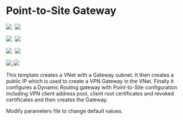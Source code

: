 # Point-to-Site Gateway

<IMG SRC="https://azbotstorage.blob.core.windows.net/badges/101-point-to-site/PublicLastTestDate.svg" />&nbsp;
<IMG SRC="https://azbotstorage.blob.core.windows.net/badges/101-point-to-site/PublicDeployment.svg" />&nbsp;

<IMG SRC="https://azbotstorage.blob.core.windows.net/badges/101-point-to-site/FairfaxLastTestDate.svg" />&nbsp;
<IMG SRC="https://azbotstorage.blob.core.windows.net/badges/101-point-to-site/FairfaxDeployment.svg" />&nbsp;

<IMG SRC="https://azbotstorage.blob.core.windows.net/badges/101-point-to-site/BestPracticeResult.svg" />&nbsp;
<IMG SRC="https://azbotstorage.blob.core.windows.net/badges/101-point-to-site/CredScanResult.svg" />&nbsp;

<a href="https://portal.azure.com/#create/Microsoft.Template/uri/https%3A%2F%2Fraw.githubusercontent.com%2FAzure%2Fazure-quickstart-templates%2Fmaster%2F101-point-to-site%2Fazuredeploy.json" target="_blank">
    <img src="http://azuredeploy.net/deploybutton.png"/>
</a>
<a href="http://armviz.io/#/?load=https%3A%2F%2Fraw.githubusercontent.com%2FAzure%2Fazure-quickstart-templates%2Fmaster%2F101-point-to-site%2Fazuredeploy.json" target="_blank">
    <img src="http://armviz.io/visualizebutton.png"/>
</a>

This template creates a VNet with a Gateway subnet. It then creates a public IP which is used to create a VPN Gateway in the VNet. Finally it configures a Dynamic Routing gateway with Point-to-Site configuration including VPN client address pool, client root certificates and revoked certificates and then creates the Gateway.

Modify parameters file to change default values.
